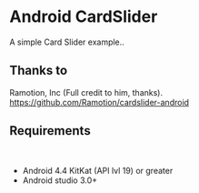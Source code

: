 # Android CardSlider 

A simple Card Slider example..

## Thanks to
Ramotion, Inc (Full credit to him, thanks).
https://github.com/Ramotion/cardslider-android

## Requirements
​
- Android 4.4 KitKat (API lvl 19) or greater
- Android studio 3.0+
